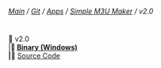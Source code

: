 ﻿###### [Main](https://pikakid98.github.io) / [Git](https://git-pikakid98.github.io) / [Apps](https://git-pikakid98.github.io/apps) / [Simple M3U Maker](https://git-pikakid98.github.io/apps/simple-m3u-maker) / v2.0
<h1></h1>

📂 v2.0
\
|____📄 [Binary (Windows)](https://github.com/Git-Pikakid98/simple-m3u-maker/releases/download/v2.0/Simple.M3U.Maker.v2.7z)
\
|____📄 [Source Code](https://github.com/Git-Pikakid98/simple-m3u-maker/archive/refs/tags/v2.0.zip)
